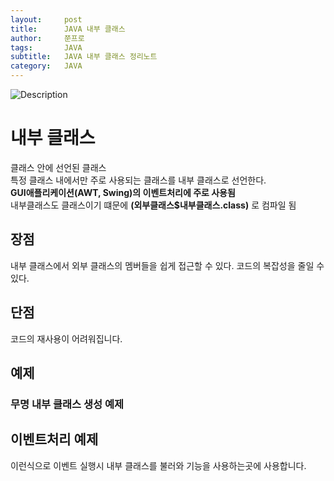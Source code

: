 ```yaml
---
layout:     post
title:      JAVA 내부 클래스
author:     쭌프로
tags:       JAVA
subtitle:   JAVA 내부 클래스 정리노트
category:   JAVA
---
```


<!-- Start Writing Below in Markdown -->

![Description](https://alalstjr.github.io/jjunpro.github.io/img/java_bg.png)

# 내부 클래스

<p>
  클래스 안에 선언된 클래스 <br/>
  특정 클래스 내에서만 주로 사용되는 클래스를 내부 클래스로 선언한다. <br/>
  <b>GUI애플리케이션(AWT, Swing)의 이벤트처리에 주로 사용됨</b> <br/>
  내부클래스도 클래스이기 떄문에 <b>(외부클래스$내부클래스.class)</b> 로 컴파일 됨
</p>

## 장점

내부 클래스에서 외부 클래스의 멤버들을 쉽게 접근할 수 있다.
코드의 복잡성을 줄일 수 있다.

## 단점
코드의 재사용이 어려워집니다.

## 예제

<script src="https://gist.github.com/alalstjr/773b3865537dfecce5bf5a2b4c85a7fe.js"></script>

### 무명 내부 클래스 생성 예제

<script src="https://gist.github.com/alalstjr/786c981541dfca0df8c2a10f9291cab0.js"></script>

## 이벤트처리 예제

<script src="https://gist.github.com/alalstjr/8055b08882c2e972be26130bf91e8d79.js"></script>

이런식으로 이벤트 실행시 내부 클래스를 불러와 기능을 사용하는곳에 사용합니다.
